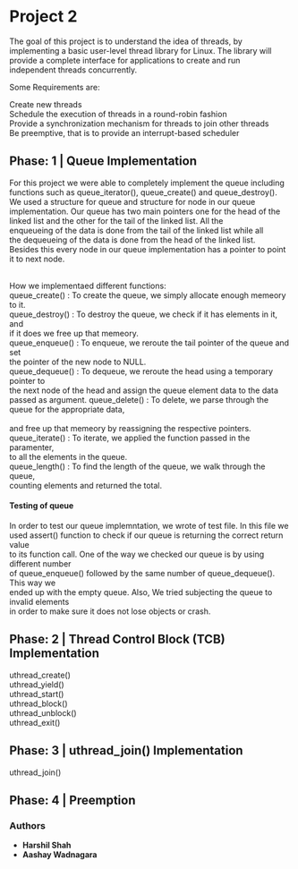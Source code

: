 # Project 2

The goal of this project is to understand the idea of threads, by <br />
implementing a basic user-level thread library for Linux. The library will  <br />
provide a complete interface for applications to create and run  <br />
independent threads concurrently.<br />

Some Requirements are:<br />

Create new threads<br />
Schedule the execution of threads in a round-robin fashion  <br />
Provide a synchronization mechanism for threads to join other threads  <br />
Be preemptive, that is to provide an interrupt-based scheduler  <br />

## Phase: 1 | Queue Implementation

For this project we were able to completely implement the queue including  <br />
functions such as queue_iterator(), queue_create() and queue_destroy(). <br />
We used a structure for queue and structure for node in our queue  <br />
implementation. Our queue has two main pointers one for the head of the  <br /> 
linked list and the other for the tail of the linked list. All the  <br /> 
enqueueing of the data is done from the tail of the linked list while all  <br />
the dequeueing of the data is done from the head of the linked list.  <br />
Besides this every node in our queue implementation has a pointer to point <br /> 
it to next node.   <br />
 <br />

How we implementaed different functions: <br />
queue_create() : To create the queue, we simply allocate enough memeory to it. <br /> 
queue_destroy() : To destroy the queue, we check if it has elements in it, and <br /> 
if it does we free up that memeory. <br /> 
queue_enqueue() : To enqueue, we reroute the tail pointer of the queue and set <br /> 
the pointer of the new node to NULL. <br /> 
queue_dequeue() : To dequeue, we reroute the head using a temporary pointer to <br /> 
the next node of the head and assign the queue element data to the data <br /> 
passed as argument. 
queue_delete() : To delete, we parse through the queue for the appropriate data, <br />  
and free up that memeory by reassigning the respective pointers. <br /> 
queue_iterate() : To iterate, we applied the function passed in the paramenter, <br /> 
to all the elements in the queue. <br /> 
queue_length() : To find the length of the queue, we walk through the queue, <br /> 
counting elements and returned the total. <br /> 

#### Testing of queue
In order to test our queue implemntation, we wrote of test file. In this file we <br /> 
used assert() function to check if our queue is returning the correct return value <br /> 
to its function call. One of the way we checked our queue is by using different number <br /> 
of queue_enqueue() followed by the same number of queue_dequeue(). This way we <br /> 
ended up with the empty queue. Also, We tried subjecting the queue to invalid elements <br /> 
in order to make sure it does not lose objects or crash. <br /> 


## Phase: 2 | Thread Control Block (TCB) Implementation 

uthread_create() <br />
uthread_yield() <br />
uthread_start() <br />
uthread_block() <br />
uthread_unblock() <br />
uthread_exit() <br />


## Phase: 3 | uthread_join() Implementation 

uthread_join()

## Phase: 4 | Preemption

### Authors

* **Harshil Shah** 
* **Aashay Wadnagara** 

